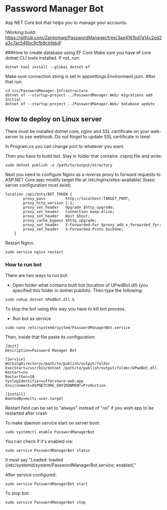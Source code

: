 # Password Manager Bot
Asp NET Core bot that helps you to manage your accounts.

!Working build: https://github.com/Zankomag/PasswordManager/tree/3ae4161bd7a14c2ed2a3c7ac546bc9cfb8cbfeb4!

###How to create database using EF Core
Make sure you have ef core dotnet CLI tools installed. If not, run:
```
dotnet tool install --global dotnet-ef
```
Make sure connection string is set in appsettings.Environment.json. After that run:
```
cd src/PasswordManager.Infrastructure
dotnet ef --startup-project ../PasswordManager.Web/ migrations add Initial
dotnet ef --startup-project ../PasswordManager.Web/ database update
```


## How to deploy on Linux server
There must be installed dotnet core, nginx and SSL certificate on your web-server to use webhook.
Do not forget to update SSL certificate in time!

In Program.cs you can change port to whatever you want.
        
Then you have to build bot. Stay in folder that contains .csproj file and write:
```
sudo dotnet publish -o /path/to/output/directory
```
Next you need to configure Nginx as a reverse proxy to forward requests to ASP.NET Core app: modify target file at /etc/nginx/sites-available/ (basic server configuration must exist)

```
location /api/bots/BOT_TOKEN {
        proxy_pass         http://localhost:TARGET_PORT;
        proxy_http_version 1.1;
        proxy_set_header   Upgrade $http_upgrade;
        proxy_set_header   Connection keep-alive;
        proxy_set_header   Host $host;
        proxy_cache_bypass $http_upgrade;
        proxy_set_header   X-Forwarded-For $proxy_add_x_forwarded_for;
        proxy_set_header   X-Forwarded-Proto $scheme;
    }
```
Restart Nginx:
```
sudo service nginx restart
```
### How to run bot
There are two ways to run bot:
- Open folder what contains built bot (location of UPwdBot.dll) (you specified this folder in dotnet publish).
Then type the following:
```
sudo nohup dotnet UPwdBot.dll &
```
To stop the bot using this way you have to kill bot process.

- Run bot as service
```
sudo nano /etc/systemd/system/PasswordManagerBot.service
```
Then, inside that file paste its configuration:
```
[Unit] 
Description=Password Manager Bot

[Service] 
WorkingDirectory=/path/to/publish/output/folder 
ExecStart=/usr/bin/dotnet /path/to/publish/output/folder/UPwdBot.dll 
Restart=no
RestartSec=10
SyslogIdentifier=offershare-web-app
Environment=ASPNETCORE_ENVIRONMENT=Production 

[Install] 
WantedBy=multi-user.target
```
Restart field can be set to "always" instead of "no" if you wish app to be restarted after crash

To make daemon service start on server boot:
```
sudo systemctl enable PasswordManagerBot
```

You can check if it's enabled via:
```
sudo service PasswordManagerBot status
```
It must say "Loaded: loaded (/etc/systemd/system/PasswordManagerBot.service; enabled;"

After service configured:
```
sudo service PasswordManagerBot start
```
To stop bot:
```
sudo service PasswordManagerBot stop
```
